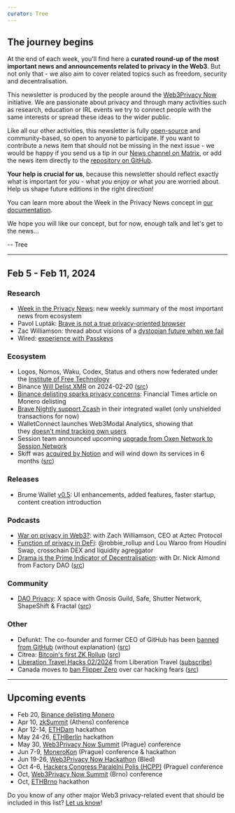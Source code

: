 ```yaml
---
curator: Tree
---
```


## The journey begins

At the end of each week, you'll find here a **curated round-up of the most important news and announcements related to privacy in the Web3**. But not only that - we also aim to cover related topics such as freedom, security and decentralisation.

This newsletter is produced by the people around the [Web3Privacy Now](https://web3privacy.info/) initiative. We are passionate about privacy and through many activities such as research, education or IRL events we try to connect people with the same interests or spread these ideas to the wider public.

Like all our other activities, this newsletter is fully [open-source](https://github.com/web3privacy/news) and community-based, so open to anyone to participate. If you want to contribute a news item that should not be missing in the next issue - we would be happy if you send us a tip in our [News channel on Matrix](https://matrix.to/#/%23w3p-news:gwei.cz), or add the news item directly to the [repository on GitHub](https://github.com/web3privacy/news).

**Your help is crucial for us**, because this newsletter should reflect exactly what is important for *you* - what *you* enjoy or what *you* are worried about. Help us shape future editions in the right direction!

You can learn more about the Week in the Privacy News concept in [our documentation](https://docs.web3privacy.info/news/week-in-the-privacy).

We hope you will like our concept, but for now, enough talk and let's get to the news...

-- Tree

---

## Feb 5 - Feb 11, 2024

### Research

* [Week in the Privacy News](https://news.web3privacy.info/): new weekly summary of the most important news from ecosystem
* Pavol Lupták: [Brave is not a true privacy-oriented browser](https://twitter.com/wilderko/status/1755724309371158612)
* Zac Williamson: thread about visions of a [dystopian future when we fail](https://twitter.com/Zac_Aztec/status/1755309412435259657)
* Wired: [experience with Passkeys](https://web.archive.org/web/20240211021321/https://www.wired.com/story/stopped-using-passwords-passkeys/#intcid=_wired-tag-right-rail_be4cde38-940c-4c15-8796-37cb1513d6ae_popular4-1)

### Ecosystem

* Logos, Nomos, Waku, Codex, Status and others now federated under the [Institute of Free Technology](https://free.technology/)
* Binance [Will Delist XMR](https://www.binance.com/en/support/announcement/binance-will-delist-ant-multi-vai-xmr-on-2024-02-20-f73b083ba6834771b07dbe5319917ae5) on 2024-02-20 ([src](https://twitter.com/wilderko/status/1754857029892538430))
* [Binance delisting sparks privacy concerns](https://archive.is/20240209130053/https://www.ft.com/content/971ac694-f250-412c-9fe0-f956378a751a): Financial Times article on Monero delisting
* [Brave Nightly support Zcash](https://twitter.com/brave/status/1756138102395973834) in their integrated wallet (only unshielded transactions for now)
* WalletConnect launches Web3Modal Analytics, showing that they [doesn't mind tracking own users](https://twitter.com/hazae41/status/1755379493609374113)
* Session team announced upcoming [upgrade from Oxen Network to Session Network](https://getsession.org/upgrading-to-session-network)
* Skiff was [acquired by Notion](https://twitter.com/skiffprivacy/status/1756093174806974831) and will wind down its services in 6 months ([src](https://twitter.com/gweicz/status/1756110645064306703))

### Releases

* Brume Wallet [v0.5](https://github.com/brumewallet/wallet/releases/tag/v0.5.0): UI enhancements, added features, faster startup, content creation introduction

### Podcasts

* [War on privacy in Web3?](https://www.podpage.com/epic-web3-podcast/war-on-privacy-in-web3-with-zach-williamson-co-founder-ceo-at-aztec-protocol/): with Zach Williamson, CEO at Aztec Protocol
* [Function of privacy in DeFi](https://twitter.com/therollupco/status/1755052382633787690): @robbie_rollup and Lou Waroo from Houdini Swap, crosschain DEX and liquidity agreggator
* [Drama is the Prime Indicator of Decentralisation](https://www.youtube.com/watch?v=PLJ1DYdae7o&t=1050s): with Dr. Nick Almond from Factory DAO ([src](https://twitter.com/wuipod/status/1756743521296347418))

### Community

* [DAO Privacy](https://twitter.com/i/spaces/1ZkKzjvBLXwKv): X space with Gnosis Guild, Safe, Shutter Network, ShapeShift & Fractal ([src](https://twitter.com/fractalappxyz/status/1753886789402575131))

### Other

* Defunkt: The co-founder and former CEO of GitHub has been [banned from GitHub](https://twitter.com/defunkt/status/1754610843361362360) (without explanation) ([src](https://twitter.com/vpavlin/status/1754792610898587700))
* Citrea: [Bitcoin's first ZK Rollup](https://www.blog.citrea.xyz/introducing-citrea/) ([src](https://twitter.com/citrea_xyz/status/1754883284893356368))
* [Liberation Travel Hacks 02/2024](https://liberation.travel/?mailpoet_router&endpoint=view_in_browser&action=view&data=WzEwLCI0ZjU4NjA1ZWIxMzQiLDAsMCw1LDFd) from Liberation Travel ([subscribe](https://liberation.travel/new-liberation-travel-hacks-month-letter/))
* Canada moves to [ban Flipper Zero](https://gizmodo.com/canada-moves-to-ban-the-flipper-zero-over-car-hacking-f-1851242790) over car hacking fears ([src](https://twitter.com/wilderko/status/1756719463406211357))

---

## Upcoming events

* Feb 20, [Binance delisting Monero](https://www.binance.com/en/support/announcement/binance-will-delist-ant-multi-vai-xmr-on-2024-02-20-f73b083ba6834771b07dbe5319917ae5)
* Apr 10, [zkSummit](https://www.zksummit.com/) (Athens) conference
* Apr 12-14, [ETHDam](https://www.ethdam.com/) hackathon
* May 24-26, [ETHBerlin](https://ethberlin.org/) hackathon
* May 30, [Web3Privacy Now Summit](https://web3privacy.info/events/) (Prague) conference
* Jun 7-9, [MoneroKon](https://monerokon.org/) (Prague) conference & hackathon
* Jun 19-26, [Web3Privacy Now Hackathon](https://web3privacy.info/events/) (Bled)
* Oct 4-6, [Hackers Congress Paralelní Polis (HCPP)](https://hcpp.cz/) (Prague) conference
* Oct, [Web3Privacy Now Summit](https://web3privacy.info/events/) (Brno) conference
* Oct, [ETHBrno](https://ethbrno.cz/) hackathon

Do you know of any other major Web3 privacy-related event that should be included in this list? [Let us know](https://matrix.to/#/#w3p-news:gwei.cz)!